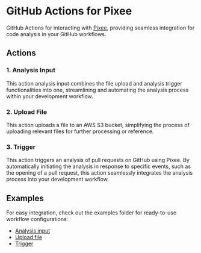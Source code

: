 # GitHub Actions for Pixee

GitHub Actions for interacting with [Pixee](https://pixee.ai/), providing seamless integration for code analysis in your GitHub workflows.

## Actions

### 1. Analysis Input

This action analysis input combines the file upload and analysis trigger functionalities into one, streamlining and automating the analysis process within your development workflow.

### 2. Upload File

This action uploads a file to an AWS S3 bucket, simplifying the process of uploading relevant files for further processing or reference.

### 3. Trigger

This action triggers an analysis of pull requests on GitHub using Pixee. By automatically initiating the analysis in response to specific events, such as the opening of a pull request, this action seamlessly integrates the analysis process into your development workflow.

## Examples

For easy integration, check out the examples folder for ready-to-use workflow configurations:

- [Analysis input](examples/analysis-input.yml)
- [Upload file](examples/upload-file.yml)
- [Trigger](examples/trigger.yml)
